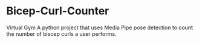 # Bicep-Curl-Counter
Virtual Gym
A python project that uses Media Pipe pose detection to count the number of biscep curls a user performs.
